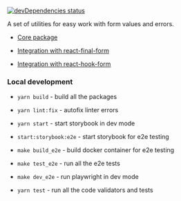 [![devDependencies status](https://david-dm.org/vtaits/form-schema/dev-status.svg)](https://david-dm.org/vtaits/form-schema?type=dev)

A set of utilities for easy work with form values and errors.

- [Core package](https://github.com/vtaits/form-schema/tree/master/packages/form-schema)

- [Integration with react-final-form](https://github.com/vtaits/form-schema/tree/master/packages/react-final-form-schema)

- [Integration with react-hook-form](https://github.com/vtaits/form-schema/tree/master/packages/react-hook-form-schema)

### Local development

- `yarn build` - build all the packages

- `yarn lint:fix` - autofix linter errors

- `yarn start` - start storybook in dev mode

- `start:storybook:e2e` - start storybook for e2e testing

- `make build_e2e` - build docker container for e2e testing

- `make test_e2e` - run all the e2e tests

- `make dev_e2e` - run playwright in dev mode

- `yarn test` - run all the code validators and tests
